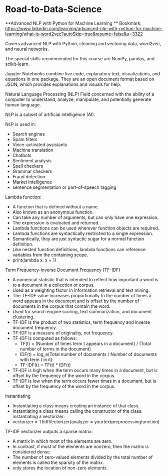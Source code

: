 # Road-to-Data-Science

**Advanced NLP with Python for Machine Learning
**
Bookmark: https://www.linkedin.com/learning/advanced-nlp-with-python-for-machine-learning/what-is-word2vec?autoSkip=true&resume=false&u=3322

Covers advanced NLP with Python, cleaning and vectoring data, word2vec, and neural networks.

The special skills recommended for this course are NumPy, pandas, and scikit-learn.

Jupyter Notebooks combine live code, explanatory text, visualizations, and equations in one package. They are an open document format based on JSON, which provides explanations and visuals for help.

Natural Language Processing (NLP)
Field concerned with the ability of a computer to understand, analyze, manipulate, and potentially generate human language.

NLP is a subset of artificial intelligence (AI).

NLP is used in:
- Search engines
- Spam filters
- Voice-activated assistants
- Machine translation
- Chatbots
- Sentiment analysis
- Spell checkers
- Grammar checkers
- Fraud detection
- Market intelligence
- sentence segmentation or part-of-speech tagging


Lambda function:
- A function that is defined without a name.
- Also known as an anonymous function.
- Can take any number of arguments, but can only have one expression.
- The expression is evaluated and returned.
- Lambda functions can be used wherever function objects are required.
- Lambda functions are syntactically restricted to a single expression.
- Semantically, they are just syntactic sugar for a normal function definition.
- Like nested function definitions, lambda functions can reference variables from the containing scope.
- print(lambda x: x + 1)

Term Frequency-Inverse Document Frequency (TF-IDF)
- A numerical statistic that is intended to reflect how important a word is to a document in a collection or corpus.
- Used as a weighting factor in information retrieval and text mining.
- The TF-IDF value increases proportionally to the number of times a word appears in the document and is offset by the number of documents in the corpus that contain the word.
- Used for search engine scoring, text summarization, and document clustering.
- TF-IDF is the product of two statistics, term frequency and inverse document frequency.
- TF-IDF is a measure of originality, not frequency.
- TF-IDF is computed as follows:
  - TF(t) = (Number of times term t appears in a document) / (Total number of terms in the document)
  - IDF(t) = log_e(Total number of documents / Number of documents with term t in it)
  - TF-IDF(t) = TF(t) * IDF(t)
- TF-IDF is high when the term occurs many times in a document, but is offset by the frequency of the word in the corpus.
- TF-IDF is low when the term occurs fewer times in a document, but is offset by the frequency of the word in the corpus.

Instantiating
- Instantiating a class means creating an instance of that class.
- Instantiating a class means calling the constructor of the class.
instantiating a vectorizer:
- vectorizer = TfidfVectorizer(analyzer = yourtextpreprocessingfunction)

TF-IDF vectorizer outputs a sparse matrix:
- A matrix in which most of the elements are zero.
- In contrast, if most of the elements are nonzero, then the matrix is considered dense.
- The number of zero-valued elements divided by the total number of elements is called the sparsity of the matrix.
- only stores the location of non-zero elements.





